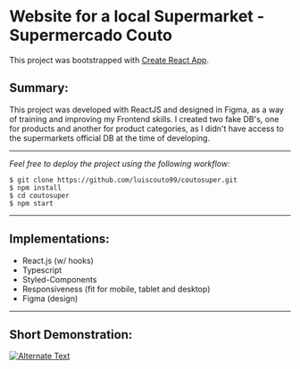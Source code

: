 # Website for a local Supermarket - Supermercado Couto

This project was bootstrapped with [Create React App](https://github.com/facebook/create-react-app).

## Summary:

This project was developed with ReactJS and designed in Figma, as a way of training and improving my Frontend skills.
I created two fake DB's, one for products and another for product categories, as I didn't have access to the supermarkets official DB at the time of developing.

***

*Feel free to deploy the project using the following workflow:*
```
$ git clone https://github.com/luiscouto99/coutosuper.git
$ npm install
$ cd coutosuper
$ npm start
```

***

## Implementations:

- React.js (w/ hooks)
- Typescript
- Styled-Components
- Responsiveness (fit for mobile, tablet and desktop)
- Figma (design)

***

## Short Demonstration:

[![Alternate Text]({image-url})]({[video-url](https://drive.google.com/file/d/143n8SXX-dGwbgpU4z2pBAnYhq3dO2fGr/view?usp=sharing)} "Couto Super Preview")

